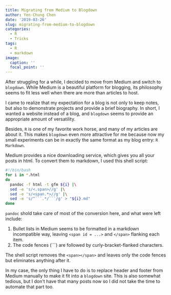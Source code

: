 ```yaml
---
title: Migrating from Medium to Blogdown
author: Yen-Chung Chen
date: '2019-03-26'
slug: migrating-from-medium-to-blogdown
categories:
  - R
  - Tricks
tags:
  - R
  - markdown
image:
  caption: ''
  focal_point: ''
---
```

After struggling for a while, I decided to move from Medium and switch to 
`blogdown`. While Medium is a beautiful platform for blogging, its philosophy 
seems to fit less well when there are more than articles to host.

I came to realize that my expectation for a blog is not only to keep notes, but 
also to demonstrate projects and provide a brief biography. In short, I wanted 
a website instead of a blog, and `blogdown` seems to provide an appropriate 
amount of versatility.

Besides, `R` is one of my favorite work horse, and many of my articles are 
about it. This makes `blogdown` even more attractive for me because now my 
small experiments can be in exactly the same format as my blog entry: 
`R Markdown`.

Medium provides a nice downloading service, which gives you all your posts in 
html. To convert them to markdown, I used this shell script:

```sh
#!/bin/bash
for i in *.html
do
  pandoc -f html -t gfm ${i} |\
  sed -e 's/<.span>//g' |\
  sed -e 's/<span.*>//g' |\
  sed -e 's/^```.*/```/g' > "${i}.md"
done
```

`pandoc` shold take care of most of the conversion here, and what were left 
include:

1. Bullet lists in Medium seems to be formatted in a markdown incompatible way, 
leaving `<span id = ...>` and `</span>` flanking each item.
2. The code fences (```) are followed by curly-bracket-flanked characters.

The shell script removes the `<span></span>` and leaves only the code fences 
but eliminates anything after it.

In my case, the only thing I have to do is to replace header and footer from
Medium manually to make it fit into a `blogdown` site. This is also somewhat 
tedious, but I don't have that many posts now so I did not take the time to 
automate that part too. 
